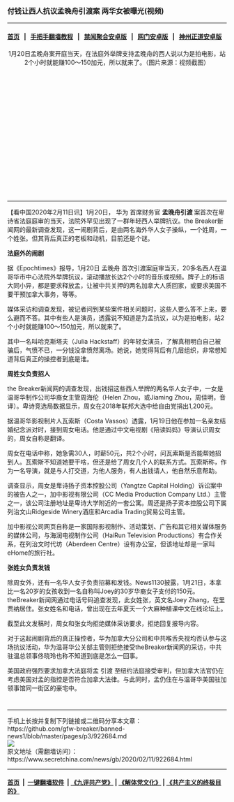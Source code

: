 ### 付钱让西人抗议孟晚舟引渡案 两华女被曝光(视频)
------------------------

#### [首页](https://github.com/gfw-breaker/banned-news1/blob/master/README.md) &nbsp;&nbsp;|&nbsp;&nbsp; [手把手翻墙教程](https://github.com/gfw-breaker/guides/wiki) &nbsp;&nbsp;|&nbsp;&nbsp; [禁闻聚合安卓版](https://github.com/gfw-breaker/bn-android) &nbsp;&nbsp;|&nbsp;&nbsp; [网门安卓版](https://github.com/oGate2/oGate) &nbsp;&nbsp;|&nbsp;&nbsp; [神州正道安卓版](https://github.com/SzzdOgate/update) 



<div class="article_right" style="fone-color:#000">
 <p style="text-align:center">
  <img alt="" src="https://img3.secretchina.com/pic/2020/2-11/p2624881a103293681-ss.jpg"/>
  <br>
   1月20日孟晚舟案开庭当天，在法庭外举牌支持孟晚舟的西人说以为是拍电影，站2个小时就能赚100～150加元，所以就来了。（图片来源：视频截图）
   <span id="hideid" name="hideid" style="color:red;display:none;">
    <span href="https://www.secretchina.com">
    </span>
   </span>
  </br>
 </p>
 <div id="txt-mid1-t21-2017">
  <ins class="adsbygoogle" data-ad-client="ca-pub-1276641434651360" data-ad-slot="2451032099" style="display:inline-block;width:336px;height:280px">
  </ins>
  

---


  </div>
 </div>
 <p>
  【看中国2020年2月11日讯】1月20日，
  <span href="https://www.secretchina.com/news/gb/tag/华为" target="_blank">
   华为
  </span>
  首席财务官
  <strong>
   孟晚舟引渡
  </strong>
  案首次在卑诗省法庭庭审的当天，法院外罕见出现了一群年轻西人举牌抗议。the Breaker新闻网的最新调查发现，这一闹剧背后，是由两名海外华人女子操纵，一个姓周，一个姓张。但其背后真正的老板和动机，目前还是个谜。
  <span id="hideid" name="hideid" style="color:red;display:none;">
   <span href="https://www.secretchina.com">
   </span>
  </span>
 </p>
 <p>
  <strong>
   法庭外的闹剧
  </strong>
 </p>
 <p>
  据《Epochtimes》报导，1月20日
  <span href="https://www.secretchina.com/news/gb/tag/孟晚舟" target="_blank">
   孟晚舟
  </span>
  首次引渡案庭审当天，20多名西人在温哥华市中心法院外举牌抗议，滚动播放长达2个小时的音乐或视频。牌子上的标语大同小异，都是要求释放孟，让被中共关押的两名加拿大人质回家，或要求美国不要干预加拿大事务，等等。
 </p>
 <p>
  媒体采访和调查发现，被记者问到某些案件相关问题时，这些人要么答不上来，要么避而不答。其中有些人是演员，透露说不知道是为孟抗议，以为是拍电影，站2个小时就能赚100～150加元，所以就来了。
 </p>
 <p>
  其中一名叫哈克斯塔夫（Julia Hackstaff）的年轻女演员，了解真相明白自己被骗后，气愤不已，一分钱没拿愤然离场。她说，她觉得背后有几层组织，非常想知道背后真正的操控者到底是谁。
 </p>
 <p>
  <strong>
   周姓女负责招人
  </strong>
 </p>
 <p>
  the Breaker新闻网的调查发现，出钱招这些西人举牌的两名华人女子中，一女是温哥华制作公司华裔女主管周海伦（Helen Zhou，或Jiaming Zhou，周佳明，音译）。卑诗竞选局数据显示，周女在2018年联邦大选中给自由党捐出1,200元。
 </p>
 <p>
  据温哥华影视制片人瓦索斯（Costa Vassos）透露，1月19日他在参加一名亲友结婚纪念派对时，接到周女电话。他是通过中文电视剧《陪读妈妈》导演认识周女的，周女自称是翻译。
 </p>
 <p>
  周女在电话中称，她急需30人，时薪50元，共2个小时，问瓦索斯是否能帮她招到人。瓦索斯不知道她要干啥，但还是给了周女几个人的联系方式。瓦索斯称，作为一名导演，就是与人打交道，为他人服务，有人出钱请人，他自然乐意帮助。
 </p>
 <p>
  调查显示，周女是卑诗扬子资本控股公司（Yangtze Capital Holding）诉讼案中的被告人之一，加中影视有限公司（CC Media Production Company Ltd.）主管之一，该公司注册地址是卑诗大学附近的一套公寓。周还是扬子资本控股公司下属列治文山Ridgeside Winery酒庄和Arcadia Trading贸易公司主管。
 </p>
 <p>
  加中影视公司网页自称是一家国际影视制作、活动策划、广告和其它相关媒体服务的媒体公司，与海润电视制作公司（HaiRun Television Productions）有合作关系，在列治文时代坊（Aberdeen Centre）设有办公室，但该地址却是一家叫eHome的旅行社。
 </p>
 <p>
  <strong>
   张姓女负责发钱
  </strong>
 </p>
 <p>
  除周女外，还有一名华人女子负责招募和发钱。News1130披露，1月21日，本拿比一名20岁的女孩收到一名自称叫Joey的30岁华裔女子支付的150元。theBreaker新闻网通过电话号码追查发现，此女姓张，英文名Joey Zhang，在里贾纳居住。张女姓名和电话，曾出现在去年夏天一个大麻种植课中文在线论坛上。
 </p>
 <p>
  截至此文发稿时，周女和张女均拒绝媒体采访要求，拒绝回复报导内容。
 </p>
 <p>
  对于这起闹剧背后的真正操控者，华为加拿大分公司和中共喉舌央视均否认参与这场抗议活动，华为温哥华公关部主管则拒绝接受theBreaker新闻网的采访，中共驻温总领事佟晓玲也称不知道到底是怎么一回事。
 </p>
 <p>
  美国政府强烈要求加拿大法庭将孟
  <span href="https://www.secretchina.com/news/gb/tag/引渡" target="_blank">
   引渡
  </span>
  至纽约法庭接受审判，但加拿大法官仍在考虑美国对孟的指控是否符合加拿大法律。与此同时，孟仍住在与温哥华美国驻加领事馆同一街区的豪宅中。
 </p>
 <p style="text-align:center">
  <center>
   <div>
    <div id="txt-mid2-t22-2017" style="display: block;  max-height: 351px;  overflow: hidden;">
     <div id="SC-21xxx">
     </div>
     <ins class="adsbygoogle" data-ad-client="ca-pub-1276641434651360" data-ad-format="auto" data-ad-slot="4301710469" data-full-width-responsive="true" style="display:block">
     </ins>
    </div>
   </div>
  </center>
  <div style="padding-top:12px;">
  </div>
 </p>
</div>

<hr/>
手机上长按并复制下列链接或二维码分享本文章：<br/>
https://github.com/gfw-breaker/banned-news1/blob/master/pages/p3/922684.md <br/>
<a href='https://github.com/gfw-breaker/banned-news1/blob/master/pages/p3/922684.md'><img src='https://github.com/gfw-breaker/banned-news1/blob/master/pages/p3/922684.md.png'/></a> <br/>
原文地址（需翻墙访问）：https://www.secretchina.com/news/gb/2020/02/11/922684.html


------------------------
#### [首页](https://github.com/gfw-breaker/banned-news1/blob/master/README.md) &nbsp;|&nbsp; [一键翻墙软件](https://github.com/gfw-breaker/nogfw/blob/master/README.md) &nbsp;| [《九评共产党》](https://github.com/gfw-breaker/9ping.md/blob/master/README.md#九评之一评共产党是什么) | [《解体党文化》](https://github.com/gfw-breaker/jtdwh.md/blob/master/README.md) | [《共产主义的终极目的》](https://github.com/gfw-breaker/gczydzjmd.md/blob/master/README.md)


<img src='http://gfw-breaker.win/banned-news/pages/p3/922684.md' width='0px' height='0px'/>